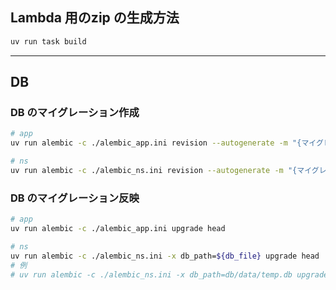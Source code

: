 
## Lambda 用のzip の生成方法

```bash
uv run task build
```

--------------------------------------

## DB

### DB のマイグレーション作成

```bash
# app
uv run alembic -c ./alembic_app.ini revision --autogenerate -m "{マイグレーションメッセージ}"

# ns
uv run alembic -c ./alembic_ns.ini revision --autogenerate -m "{マイグレーションメッセージ}"
```

### DB のマイグレーション反映

```bash
# app
uv run alembic -c ./alembic_app.ini upgrade head

# ns
uv run alembic -c ./alembic_ns.ini -x db_path=${db_file} upgrade head
# 例
# uv run alembic -c ./alembic_ns.ini -x db_path=db/data/temp.db upgrade head
```
